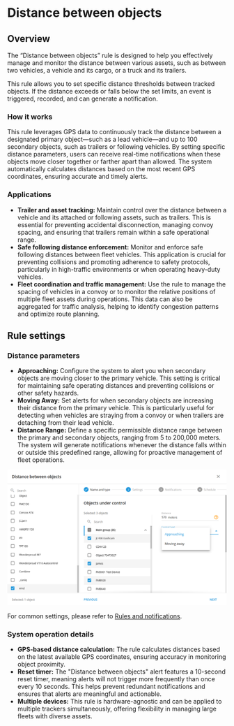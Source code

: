 # Distance between objects

## Overview

The “Distance between objects” rule is designed to help you effectively manage and monitor the distance between various assets, such as between two vehicles, a vehicle and its cargo, or a truck and its trailers.

This rule allows you to set specific distance thresholds between tracked objects. If the distance exceeds or falls below the set limits, an event is triggered, recorded, and can generate a notification.

### How it works

This rule leverages GPS data to continuously track the distance between a designated primary object—such as a lead vehicle—and up to 100 secondary objects, such as trailers or following vehicles. By setting specific distance parameters, users can receive real-time notifications when these objects move closer together or farther apart than allowed. The system automatically calculates distances based on the most recent GPS coordinates, ensuring accurate and timely alerts.

### Applications

* **Trailer and asset tracking:** Maintain control over the distance between a vehicle and its attached or following assets, such as trailers. This is essential for preventing accidental disconnection, managing convoy spacing, and ensuring that trailers remain within a safe operational range.
* **Safe following distance enforcement:** Monitor and enforce safe following distances between fleet vehicles. This application is crucial for preventing collisions and promoting adherence to safety protocols, particularly in high-traffic environments or when operating heavy-duty vehicles.
* **Fleet coordination and traffic management:** Use the rule to manage the spacing of vehicles in a convoy or to monitor the relative positions of multiple fleet assets during operations. This data can also be aggregated for traffic analysis, helping to identify congestion patterns and optimize route planning.

## Rule settings

### Distance parameters

* **Approaching:** Configure the system to alert you when secondary objects are moving closer to the primary vehicle. This setting is critical for maintaining safe operating distances and preventing collisions or other safety hazards.
* **Moving Away:** Set alerts for when secondary objects are increasing their distance from the primary vehicle. This is particularly useful for detecting when vehicles are straying from a convoy or when trailers are detaching from their lead vehicle.
* **Distance Range:** Define a specific permissible distance range between the primary and secondary objects, ranging from 5 to 200,000 meters. The system will generate notifications whenever the distance falls within or outside this predefined range, allowing for proactive management of fleet operations.

![image-20240813-221847.png](attachments/image-20240813-221847.png)

For common settings, please refer to [Rules and notifications](../).

### System operation details

* **GPS-based distance calculation:** The rule calculates distances based on the latest available GPS coordinates, ensuring accuracy in monitoring object proximity.
* **Reset timer:** The "Distance between objects" alert features a 10-second reset timer, meaning alerts will not trigger more frequently than once every 10 seconds. This helps prevent redundant notifications and ensures that alerts are meaningful and actionable.
* **Multiple devices:** This rule is hardware-agnostic and can be applied to multiple trackers simultaneously, offering flexibility in managing large fleets with diverse assets.

